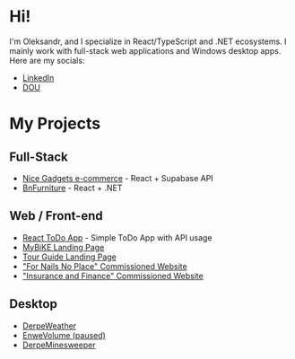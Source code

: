 # Hi!
I'm Oleksandr, and I specialize in React/TypeScript and .NET ecosystems. I mainly work with full-stack web applications and Windows desktop apps. Here are my socials:
- [LinkedIn](https://www.linkedin.com/in/alexander-vannovskiy/)
- [DOU](https://dou.ua/users/alexander-vannovskiy/)

# My Projects
## Full-Stack
- [Nice Gadgets e-commerce](https://github.com/fs-jun25-team-4-tech-check/nice-gadgets) - React + Supabase API
- [BnFurniture](https://github.com/derpedcatto/BnFurnitureApp) - React + .NET

## Web / Front-end
- [React ToDo App](https://github.com/derpedcatto/React-ToDo-App) - Simple ToDo App with API usage
- [MyBiKE Landing Page](https://github.com/derpedcatto/Landing-Page-MyBiKE)
- [Tour Guide Landing Page](https://derpedcatto.github.io/Derpe-Tour-Guide/)
- ["For Nails No Place" Commissioned Website](https://github.com/derpedcatto/for.nails.no.place)
- ["Insurance and Finance" Commissioned Website](https://github.com/derpedcatto/insurance_and_finance)

## Desktop
- [DerpeWeather](https://github.com/derpedcatto/DerpeWeather)
- [EnweVolume (paused)](https://github.com/derpedcatto/EnweVolume)
- [DerpeMinesweeper](https://github.com/derpedcatto/DerpeMinesweeper)
